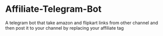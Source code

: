 # Affiliate-Telegram-Bot
A telegram bot that take amazon and flipkart links from other channel and then post it to your channel by replacing your affiliate tag
